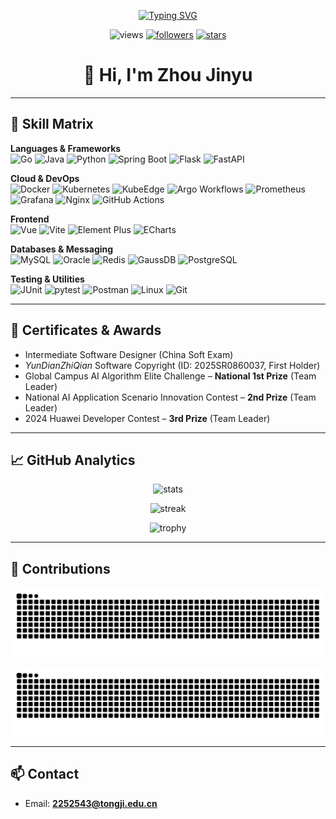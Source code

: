 <!-- Typing SVG -->
<p align="center">
  <a href="https://github.com/FAUST-BENCHOU">
    <img src="https://readme-typing-svg.demolab.com?font=JetBrains+Mono&size=22&pause=1000&center=true&vCenter=true&width=850&lines=Zhou+Jinyu+%28FAUST-BENCHOU%29;Cloud-Native+%7C+Backend+%7C+Full-Stack;Go+%7C+Java+%7C+Python+%7C+Kubernetes+%7C+KubeEdge+%7C+Prometheus+%7C+Grafana+%7C+Vue" alt="Typing SVG" />
  </a>
</p>

<!-- Badges -->
<p align="center">
  <img src="https://komarev.com/ghpvc/?username=FAUST-BENCHOU&label=Profile%20Views&style=flat" alt="views" />
  <a href="https://github.com/FAUST-BENCHOU?tab=followers"><img src="https://img.shields.io/github/followers/FAUST-BENCHOU?style=flat" alt="followers"></a>
  <a href="https://github.com/FAUST-BENCHOU"><img src="https://img.shields.io/github/stars/FAUST-BENCHOU?style=flat" alt="stars"></a>
</p>

<h1 align="center">👋 Hi, I'm Zhou Jinyu</h1>

---

## 🧰 Skill Matrix

**Languages & Frameworks**  
![Go](https://img.shields.io/badge/Go-00ADD8?style=flat&logo=go&logoColor=white)
![Java](https://img.shields.io/badge/Java-007396?style=flat&logo=openjdk&logoColor=white)
![Python](https://img.shields.io/badge/Python-3776AB?style=flat&logo=python&logoColor=white)
![Spring Boot](https://img.shields.io/badge/SpringBoot-6DB33F?style=flat&logo=springboot&logoColor=white)
![Flask](https://img.shields.io/badge/Flask-000000?style=flat&logo=flask&logoColor=white)
![FastAPI](https://img.shields.io/badge/FastAPI-009688?style=flat&logo=fastapi&logoColor=white)

**Cloud & DevOps**  
![Docker](https://img.shields.io/badge/Docker-2496ED?style=flat&logo=docker&logoColor=white)
![Kubernetes](https://img.shields.io/badge/Kubernetes-326CE5?style=flat&logo=kubernetes&logoColor=white)
![KubeEdge](https://img.shields.io/badge/KubeEdge-009688?style=flat)
![Argo Workflows](https://img.shields.io/badge/Argo_Workflows-FF6F61?style=flat)
![Prometheus](https://img.shields.io/badge/Prometheus-E6522C?style=flat&logo=prometheus&logoColor=white)
![Grafana](https://img.shields.io/badge/Grafana-F46800?style=flat&logo=grafana&logoColor=white)
![Nginx](https://img.shields.io/badge/Nginx-009639?style=flat&logo=nginx&logoColor=white)
![GitHub Actions](https://img.shields.io/badge/GitHub_Actions-2088FF?style=flat&logo=githubactions&logoColor=white)

**Frontend**  
![Vue](https://img.shields.io/badge/Vue-4FC08D?style=flat&logo=vue.js&logoColor=white)
![Vite](https://img.shields.io/badge/Vite-646CFF?style=flat&logo=vite&logoColor=white)
![Element Plus](https://img.shields.io/badge/Element_Plus-409EFF?style=flat&logo=element&logoColor=white)
![ECharts](https://img.shields.io/badge/ECharts-AA344D?style=flat&logo=apacheecharts&logoColor=white)

**Databases & Messaging**  
![MySQL](https://img.shields.io/badge/MySQL-4479A1?style=flat&logo=mysql&logoColor=white)
![Oracle](https://img.shields.io/badge/Oracle-F80000?style=flat&logo=oracle&logoColor=white)
![Redis](https://img.shields.io/badge/Redis-DC382D?style=flat&logo=redis&logoColor=white)
![GaussDB](https://img.shields.io/badge/GaussDB-0033A0?style=flat)
![PostgreSQL](https://img.shields.io/badge/PostgreSQL-336791?style=flat&logo=postgresql&logoColor=white)

**Testing & Utilities**  
![JUnit](https://img.shields.io/badge/JUnit-25A162?style=flat&logo=junit5&logoColor=white)
![pytest](https://img.shields.io/badge/pytest-0A9EDC?style=flat&logo=pytest&logoColor=white)
![Postman](https://img.shields.io/badge/Postman-FF6C37?style=flat&logo=postman&logoColor=white)
![Linux](https://img.shields.io/badge/Linux-FCC624?style=flat&logo=linux&logoColor=black)
![Git](https://img.shields.io/badge/Git-F05032?style=flat&logo=git&logoColor=white)

---

## 🏅 Certificates & Awards

- Intermediate Software Designer (China Soft Exam)  
- *YunDianZhiQian* Software Copyright (ID: 2025SR0860037, First Holder)  
- Global Campus AI Algorithm Elite Challenge – **National 1st Prize** (Team Leader)  
- National AI Application Scenario Innovation Contest – **2nd Prize** (Team Leader)  
- 2024 Huawei Developer Contest – **3rd Prize** (Team Leader)  

---

## 📈 GitHub Analytics

<p align="center">
  <img src="https://github-readme-stats.vercel.app/api?username=FAUST-BENCHOU&show_icons=true&rank_icon=github&theme=tokyonight" alt="stats" />
</p>

<p align="center">
  <img src="https://github-readme-streak-stats.herokuapp.com/?user=FAUST-BENCHOU&theme=tokyonight" alt="streak" />
</p>

<p align="center">
  <img src="https://github-profile-trophy.vercel.app/?username=FAUST-BENCHOU&theme=onedark&no-frame=true&row=1&column=6" alt="trophy" />
</p>

---

## 🐍 Contributions

<!-- Light mode -->
![GitHub Snake Light](https://raw.githubusercontent.com/FAUST-BENCHOU/FAUST-BENCHOU/output/github-contribution-grid-snake.svg#gh-light-mode-only)

<!-- Dark mode -->
![GitHub Snake Dark](https://raw.githubusercontent.com/FAUST-BENCHOU/FAUST-BENCHOU/output/github-contribution-grid-snake-dark.svg#gh-dark-mode-only)

---

## 📫 Contact

- Email: **2252543@tongji.edu.cn**
